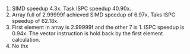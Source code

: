 1. SIMD speedup 4.3x. Task ISPC speedup 40.90x.
2. Array full of 2.99999f achieved SIMD speedup of 6.97x, Taks ISPC speedup of 62.18x. 
3. First element in array is 2.99999f and the other 7 is 1. ISPC speedup is 0.94x. The vector
instruction is hold back by the first element calculation.
4. No thx